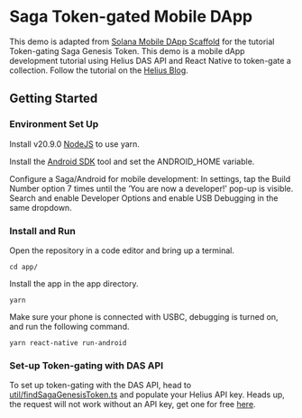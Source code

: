 # Saga Token-gated Mobile DApp

This demo is adapted from [Solana Mobile DApp Scaffold](https://github.com/solana-mobile/solana-mobile-dapp-scaffold) for the tutorial Token-gating Saga Genesis Token. This demo is a mobile dApp development tutorial using Helius DAS API and React Native to token-gate a collection. Follow the tutorial on the [Helius Blog](https://www.helius.dev/blog).

## Getting Started
### Environment Set Up
Install v20.9.0 [NodeJS](https://nodejs.org/en/download) to use yarn.

Install the [Android SDK](https://developer.android.com/tools/variables#android_home) tool and set the ANDROID_HOME variable.

Configure a Saga/Android for mobile development: In settings, tap the Build Number option 7 times until the ‘You are now a developer!’ pop-up is visible. Search and enable Developer Options and enable USB Debugging in the same dropdown.
### Install and Run
Open the repository in a code editor and bring up a terminal.

    cd app/
Install the app in the app directory.

    yarn
Make sure your phone is connected with USBC, debugging is turned on, and run the following command.

    yarn react-native run-android

### Set-up Token-gating with DAS API
To set up token-gating with the DAS API, head to [util/findSagaGenesisToken.ts](https://github.com/helius-labs/saga-token-gating-tutorial/blob/main/app/util/findSagaGenesisToken.ts) and populate your Helius API key. Heads up, the request will not work without an API key, get one for free [here](https://helius.dev).
